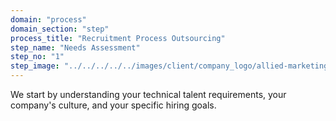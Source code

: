 ```yaml
---
domain: "process"
domain_section: "step"
process_title: "Recruitment Process Outsourcing"
step_name: "Needs Assessment"
step_no: "1"
step_image: "../../../../../images/client/company_logo/allied-marketing.png"
---
```


We start by understanding your technical talent requirements, your company's culture, and your specific hiring goals.
